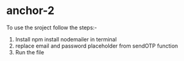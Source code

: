 # anchor-2
To use the sroject follow the steps:-
1. Install npm install nodemailer in terminal
2.  replace email and password placeholder from sendOTP function
3.  Run the file
